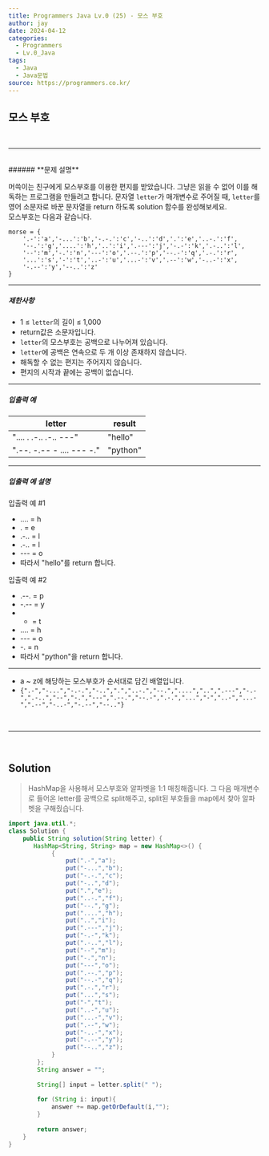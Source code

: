 ```yaml
---
title: Programmers Java Lv.0 (25) - 모스 부호
author: jay
date: 2024-04-12
categories:
  - Programmers
  - Lv.0_Java
tags:
  - Java
  - Java문법
source: https://programmers.co.kr/
---
```

## **모스 부호**

<br />

---

<br/>
###### **문제 설명**

머쓱이는 친구에게 모스부호를 이용한 편지를 받았습니다. 그냥은 읽을 수 없어 이를 해독하는 프로그램을 만들려고 합니다. 문자열 `letter`가 매개변수로 주어질 때, `letter`를 영어 소문자로 바꾼 문자열을 return 하도록 solution 함수를 완성해보세요.  
모스부호는 다음과 같습니다.

```
morse = { 
    '.-':'a','-...':'b','-.-.':'c','-..':'d','.':'e','..-.':'f',
    '--.':'g','....':'h','..':'i','.---':'j','-.-':'k','.-..':'l',
    '--':'m','-.':'n','---':'o','.--.':'p','--.-':'q','.-.':'r',
    '...':'s','-':'t','..-':'u','...-':'v','.--':'w','-..-':'x',
    '-.--':'y','--..':'z'
}
```

---

##### **제한사항**

- 1 ≤ `letter`의 길이 ≤ 1,000
- return값은 소문자입니다.
- `letter`의 모스부호는 공백으로 나누어져 있습니다.
- `letter`에 공백은 연속으로 두 개 이상 존재하지 않습니다.
- 해독할 수 없는 편지는 주어지지 않습니다.
- 편지의 시작과 끝에는 공백이 없습니다.

---

##### **입출력 예**

|letter|result|
|---|---|
|".... . .-.. .-.. ---"|"hello"|
|".--. -.-- - .... --- -."|"python"|

---

##### **입출력 예 설명**

입출력 예 #1

- .... = h
- . = e
- .-.. = l
- .-.. = l
- --- = o
- 따라서 "hello"를 return 합니다.

입출력 예 #2

- .--. = p
- -.-- = y
- - = t
- .... = h
- --- = o
- -. = n
- 따라서 "python"을 return 합니다.

---

- a ~ z에 해당하는 모스부호가 순서대로 담긴 배열입니다.
- `{".-","-...","-.-.","-..",".","..-.","--.","....","..",".---","-.-",".-..","--","-.","---",".--.","--.-",".-.","...","-","..-","...-",".--","-..-","-.--","--.."}`


<br />

---

<br/>

## **Solution**

> HashMap을 사용해서 모스부호와 알파벳을 1:1 매칭해줍니다. 그 다음 매개변수로 들어온 letter를 공백으로 split해주고, split된 부호들을 map에서 찾아 알파벳을 구해줬습니다.

```java
import java.util.*;
class Solution {
    public String solution(String letter) {
       HashMap<String, String> map = new HashMap<>() {
            {
                put(".-","a");
                put("-...","b");
                put("-.-.","c");
                put("-..","d");
                put(".","e");
                put("..-.","f");
                put("--.","g");
                put("....","h");
                put("..","i");
                put(".---","j");
                put("-.-","k");
                put(".-..","l");
                put("--","m");
                put("-.","n");
                put("---","o");
                put(".--.","p");
                put("--.-","q");
                put(".-.","r");
                put("...","s");
                put("-","t");
                put("..-","u");
                put("...-","v");
                put(".--","w");
                put("-..-","x");
                put("-.--","y");
                put("--..","z");
            }
        };
        String answer = "";
        
        String[] input = letter.split(" ");
        
        for (String i: input){
            answer += map.getOrDefault(i,"");
        }
        
        return answer;
    }
}
```